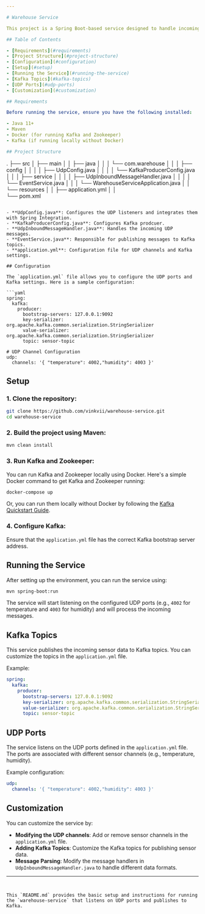 ```yaml
---

# Warehouse Service

This project is a Spring Boot-based service designed to handle incoming UDP messages and process them using Kafka. The service listens on specified UDP ports, transforms the incoming data, and publishes the messages to Kafka topics for further processing.

## Table of Contents

- [Requirements](#requirements)
- [Project Structure](#project-structure)
- [Configuration](#configuration)
- [Setup](#setup)
- [Running the Service](#running-the-service)
- [Kafka Topics](#kafka-topics)
- [UDP Ports](#udp-ports)
- [Customization](#customization)

## Requirements

Before running the service, ensure you have the following installed:

- Java 11+
- Maven
- Docker (for running Kafka and Zookeeper)
- Kafka (if running locally without Docker)

## Project Structure

```
.
├── src
│   ├── main
│   │   ├── java
│   │   │   └── com.warehouse
│   │   │       ├── config
│   │   │       │   ├── UdpConfig.java
│   │   │       │   └── KafkaProducerConfig.java
│   │   │       ├── service
│   │   │       │   ├── UdpInboundMessageHandler.java
│   │   │       │   └── EventService.java
│   │   │       └── WarehouseServiceApplication.java
│   │   └── resources
│   │       ├── application.yml
│   │       
└── pom.xml
```

- **UdpConfig.java**: Configures the UDP listeners and integrates them with Spring Integration.
- **KafkaProducerConfig.java**: Configures Kafka prodcuer.
- **UdpInboundMessageHandler.java**: Handles the incoming UDP messages.
- **EventService.java**: Responsible for publishing messages to Kafka topics.
- **application.yml**: Configuration file for UDP channels and Kafka settings.

## Configuration

The `application.yml` file allows you to configure the UDP ports and Kafka settings. Here is a sample configuration:

```yaml
spring:
  kafka:
    producer:
      bootstrap-servers: 127.0.0.1:9092
      key-serializer: org.apache.kafka.common.serialization.StringSerializer
      value-serializer: org.apache.kafka.common.serialization.StringSerializer
      topic: sensor-topic

# UDP Channel Configuration
udp:
  channels: '{ "temperature": 4002,"humidity": 4003 }'
```

## Setup

### 1. Clone the repository:

```bash
git clone https://github.com/vinkvii/warehouse-service.git
cd warehouse-service
```

### 2. Build the project using Maven:

```bash
mvn clean install
```

### 3. Run Kafka and Zookeeper:

You can run Kafka and Zookeeper locally using Docker. Here's a simple Docker command to get Kafka and Zookeeper running:

```bash
docker-compose up
```

Or, you can run them locally without Docker by following the [Kafka Quickstart Guide](https://kafka.apache.org/quickstart).

### 4. Configure Kafka:

Ensure that the `application.yml` file has the correct Kafka bootstrap server address.

## Running the Service

After setting up the environment, you can run the service using:

```bash
mvn spring-boot:run
```

The service will start listening on the configured UDP ports (e.g., `4002` for temperature and `4003` for humidity) and will process the incoming messages.

## Kafka Topics

This service publishes the incoming sensor data to Kafka topics. You can customize the topics in the `application.yml` file.

Example:
```yaml
spring:
  kafka:
    producer:
      bootstrap-servers: 127.0.0.1:9092
      key-serializer: org.apache.kafka.common.serialization.StringSerializer
      value-serializer: org.apache.kafka.common.serialization.StringSerializer
      topic: sensor-topic
```

## UDP Ports

The service listens on the UDP ports defined in the `application.yml` file. The ports are associated with different sensor channels (e.g., temperature, humidity).

Example configuration:
```yaml
udp:
  channels: '{ "temperature": 4002,"humidity": 4003 }'
```

## Customization

You can customize the service by:

- **Modifying the UDP channels**: Add or remove sensor channels in the `application.yml` file.
- **Adding Kafka Topics**: Customize the Kafka topics for publishing sensor data.
- **Message Parsing**: Modify the message handlers in `UdpInboundMessageHandler.java` to handle different data formats.

---
```


This `README.md` provides the basic setup and instructions for running the `warehouse-service` that listens on UDP ports and publishes to Kafka.
